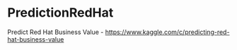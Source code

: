 # PredictionRedHat
Predict Red Hat Business Value - https://www.kaggle.com/c/predicting-red-hat-business-value
